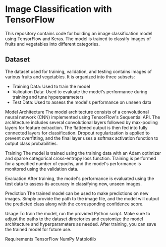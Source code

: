 <h1>Image Classification with TensorFlow</h1>

<p>This repository contains code for building an image classification model using TensorFlow and Keras. The model is trained to classify images of fruits and vegetables into different categories. </p>

<h2>Dataset</h2>
<p>The dataset used for training, validation, and testing contains images of various fruits and vegetables. It is organized into three subsets:</p>
<UL>
  <LI>Training Data: Used to train the model</LI>
  <li>Validation Data: Used to evaluate the model's performance during training and tune hyperparameters</li>
  <LI>Test Data: Used to assess the model's performance on unseen data</LI>
</UL>

Model Architecture
The model architecture consists of a convolutional neural network (CNN) implemented using TensorFlow's Sequential API. The architecture includes several convolutional layers followed by max-pooling layers for feature extraction. The flattened output is then fed into fully connected layers for classification. Dropout regularization is applied to prevent overfitting, and the final layer uses a softmax activation function to output class probabilities.

Training
The model is trained using the training data with an Adam optimizer and sparse categorical cross-entropy loss function. Training is performed for a specified number of epochs, and the model's performance is monitored using the validation data.

Evaluation
After training, the model's performance is evaluated using the test data to assess its accuracy in classifying new, unseen images.

Prediction
The trained model can be used to make predictions on new images. Simply provide the path to the image file, and the model will output the predicted class along with the corresponding confidence score.

Usage
To train the model, run the provided Python script. Make sure to adjust the paths to the dataset directories and customize the model architecture and hyperparameters as needed. After training, you can save the trained model for future use.

Requirements
TensorFlow
NumPy
Matplotlib
